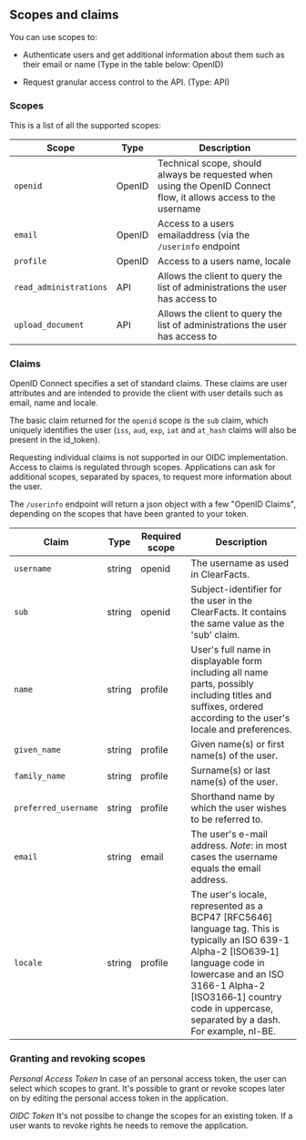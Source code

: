 ## Scopes and claims
 
You can use scopes to:

 * Authenticate users and get additional information about them such as their email or name (Type in the table below: OpenID)

 * Request granular access control to the API. (Type: API)

### Scopes

This is a list of all the supported scopes: 

Scope                | Type   | Description
---------------------|--------|------------------------
`openid`               | OpenID | Technical scope, should always be requested when using the OpenID Connect flow, it allows access to the username
`email`                | OpenID | Access to a users emailaddress (via the ``/userinfo`` endpoint 
`profile`              | OpenID | Access to a users name, locale
`read_administrations` | API    | Allows the client to query the list of administrations the user has access to
`upload_document`      | API    | Allows the client to query the list of administrations the user has access to


### Claims
OpenID Connect specifies a set of standard claims. 
These claims are user attributes and are intended to provide the client with user details such as 
email, name and locale.

The basic claim returned for the `openid` scope is the `sub` claim, which uniquely identifies the user 
(`iss`, `aud`, `exp`, `iat` and `at_hash` claims will also be present in the id_token). 

Requesting individual claims is not supported in our OIDC implementation.
Access to claims is regulated through scopes.
Applications can ask for additional scopes, separated by spaces, 
to request more information about the user.

The `/userinfo` endpoint will return a json object with a few "OpenID Claims", depending on the scopes that have been granted to your token.


Claim        | Type       | Required scope | Description
------------ | ---------- | -------------- | ----------------------------------------- 
`username`	 | string     | openid         | The username as used in ClearFacts. 
`sub`          | string     | openid         | Subject-identifier for the user in the ClearFacts.  It contains the same value as the 'sub' claim.
`name`	     | string     | profile        | User's full name in displayable form including all name parts, possibly including titles and suffixes, ordered according to the user's locale and preferences.
`given_name`   | string	  | profile        | Given name(s) or first name(s) of the user. 
`family_name`  | string     | profile        | Surname(s) or last name(s) of the user.
`preferred_username` | string | profile      | Shorthand name by which the user wishes to be referred to. 
`email`	     | string     | email          | The user's e-mail address. *Note*: in most cases the username equals the email address. 
`locale`       | string     | profile        | The user's locale, represented as a BCP47 [RFC5646] language tag. This is typically an ISO 639-1 Alpha-2 [ISO639‑1] language code in lowercase and an ISO 3166-1 Alpha-2 [ISO3166‑1] country code in uppercase, separated by a dash. For example, nl-BE.


### Granting and revoking scopes

*Personal Access Token*
In case of an personal access token, the user can select which scopes to grant.
It's possible to grant or revoke scopes later on by editing the personal access token in the application.

*OIDC Token*
It's not possibe to change the scopes for an existing token.  If a user wants to revoke rights he needs to remove the application.


